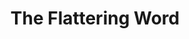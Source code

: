 ---
title: The Flattering Word
year: 1929
opening_date: 1929-01-22
closing_date: 
layout: productions
image:
image_caption:
image_credit:
playbill:
category:
Theatre: Theatre Jacksonville
cast:
  Lena: Birsa Shepard
  Eugene Tesh: Douglas B. Leatherbury
  Mary Rigley: Josephine Jackson
  Rev. Rigley: Lorenzo Baldwin
  Mrs. Zooker: Mrs. Lorenzo W. Baldwin
crew:
  Director: Mrs. E.R. Hoyt
  Setting: 
    - Anne C. Lalor
    - Mrs. E.R. Hoyt
understudies: 
orchestra:
external_links:
---